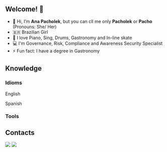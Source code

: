 ## Welcome! 🍒

- 👋 Hi, I’m **Ana Pacholek**, but you can cll me only **Pacholek** or **Pacho** (Pronouns: She/ Her)
- 🇧🇷 Brazilian Girl
- 💞️ I love Piano, Sing, Drums, Gastronomy and In-line skate
- 💻 I'm Governance, Risk, Compliance and Awareness Security Specialist
- ⚡ Fun fact: I have a degree in Gastronomy

## Knowledge
### Idioms
English </p>
Spanish

### Tools


## Contacts
<div>
<a href="https://instagram.com/anapacholek" target="_blank"><img loading="lazy" src="https://img.shields.io/badge/-Instagram-%23E4405F?style=for-the-badge&logo=instagram&logoColor=white" target="_blank"></a>
<a href="https://www.linkedin.com/in/anapacholek" target="_blank"><img loading="lazy" src="https://img.shields.io/badge/-LinkedIn-%230077B5?style=for-the-badge&logo=linkedin&logoColor=white" target="_blank"></a>   
</div>

